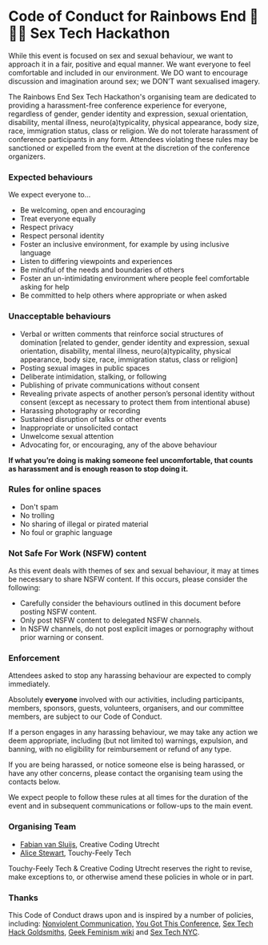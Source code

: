 # Code of Conduct for Rainbows End 🌈🌈🌈 Sex Tech Hackathon

While this event is focused on sex and sexual behaviour, we want to approach it in a fair, positive and equal manner. We want everyone to feel comfortable and included in our environment. We DO want to encourage discussion and imagination around sex; we DON’T want sexualised imagery.

The Rainbows End Sex Tech Hackathon's organising team are dedicated to providing a harassment-free conference experience for everyone, regardless of gender, gender identity and expression, sexual orientation, disability, mental illness, neuro(a)typicality, physical appearance, body size, race, immigration status, class or religion. We do not tolerate harassment of conference participants in any form. Attendees violating these rules may be sanctioned or expelled from the event at the discretion of the conference organizers.

### Expected behaviours

We expect everyone to...

- Be welcoming, open and encouraging
- Treat everyone equally
- Respect privacy
- Respect personal identity
- Foster an inclusive environment, for example by using inclusive language
- Listen to differing viewpoints and experiences
- Be mindful of the needs and boundaries of others
- Foster an un-intimidating environment where people feel comfortable asking for help
- Be committed to help others where appropriate or when asked

### Unacceptable behaviours

- Verbal or written comments that reinforce social structures of domination [related to gender, gender identity and expression, sexual orientation, disability, mental illness, neuro(a)typicality, physical appearance, body size, race, immigration status, class or religion]
- Posting sexual images in public spaces
- Deliberate intimidation, stalking, or following
- Publishing of private communications without consent
- Revealing private aspects of another person’s personal identity without consent (except as necessary to protect them from intentional abuse)
- Harassing photography or recording
- Sustained disruption of talks or other events
- Inappropriate or unsolicited contact
- Unwelcome sexual attention
- Advocating for, or encouraging, any of the above behaviour

**If what you’re doing is making someone feel uncomfortable, that counts as harassment and is enough reason to stop doing it.**

### Rules for online spaces

- Don't spam
- No trolling
- No sharing of illegal or pirated material
- No foul or graphic language

### Not Safe For Work (NSFW) content

As this event deals with themes of sex and sexual behaviour, it may at times be necessary to share NSFW content. If this occurs, please consider the following:

- Carefully consider the behaviours outlined in this document before posting NSFW content.
- Only post NSFW content to delegated NSFW channels.
- In NSFW channels, do not post explicit images or pornography without prior warning or consent.

### Enforcement

Attendees asked to stop any harassing behaviour are expected to comply immediately.

Absolutely **everyone** involved with our activities, including participants, members, sponsors, guests, volunteers, organisers, and our committee members, are subject to our Code of Conduct.

If a person engages in any harassing behaviour, we may take any action we deem appropriate, including (but not limited to) warnings, expulsion, and banning, with no eligibility for reimbursement or refund of any type.

If you are being harassed, or notice someone else is being harassed, or have any other concerns, please contact the organising team using the contacts below.

We expect people to follow these rules at all times for the duration of the event and in subsequent communications or follow-ups to the main event.

### Organising Team

- [Fabian van Sluijs](mailto:fs@creativecodingutrecht.nl), Creative Coding Utrecht
- [Alice Stewart](mailto:hello@touchyfeely.tech), Touchy-Feely Tech

Touchy-Feely Tech & Creative Coding Utrecht reserves the right to revise, make exceptions to, or otherwise amend these policies in whole or in part.


### Thanks

This Code of Conduct draws upon and is inspired by a number of policies, including: [Nonviolent Communication,](https://en.wikipedia.org/wiki/Nonviolent_Communication) [You Got This Conference](https://yougotthis.io/conduct/), [Sex Tech Hack Goldsmiths](https://github.com/hacksmiths/code-of-conduct/blob/master/SEX.md), [Geek Feminism wiki](https://geekfeminism.wikia.org/wiki/Conference_anti-harassment) and [Sex Tech NYC](https://www.sextech.nyc/the-code-of-conduct).
